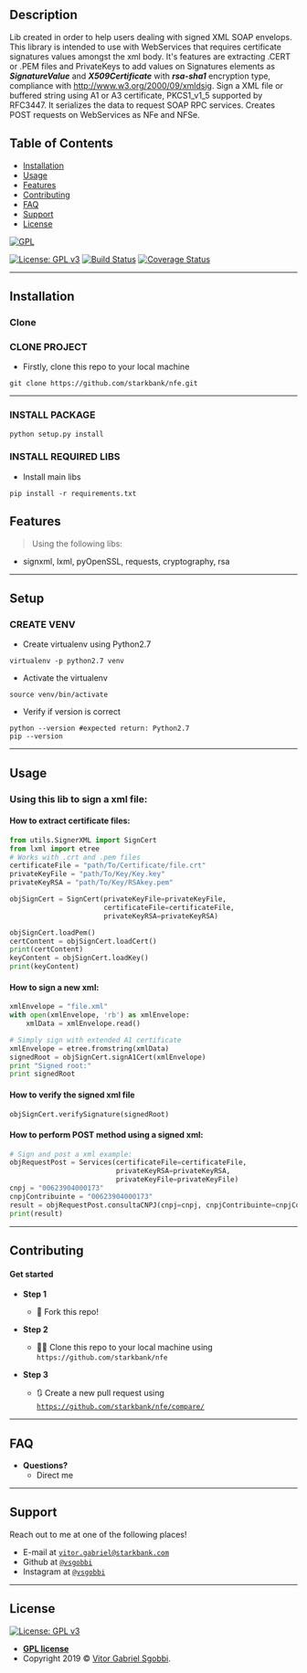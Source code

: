 ## Description
Lib created in order to help users dealing with signed XML SOAP envelops. 
This library is intended to use with WebServices that requires certificate signatures values amongst the xml body.
It's features are extracting .CERT or .PEM files and PrivateKeys to add values on Signatures elements as ***SignatureValue*** and ***X509Certificate*** with ***rsa-sha1*** encryption type,
compliance with http://www.w3.org/2000/09/xmldsig. 
Sign a XML file or buffered string using A1 or A3 certificate, PKCS1_v1_5 supported by RFC3447. It serializes the data to request SOAP RPC services. 
Creates POST requests on WebServices as NFe and NFSe.

## Table of Contents


- [Installation](#installation)
- [Usage](#usage)
- [Features](#features)
- [Contributing](#contributing)
- [FAQ](#faq)
- [Support](#support)
- [License](#license)



<a href="https://gnu.org"><img src="https://www.gnu.org/graphics/gplv3-127x51.png" title="FVCproductions" alt="GPL"></a>

<!-- [![FVCproductions](https://avatars1.githubusercontent.com/u/4284691?v=3&s=200)](http://fvcproductions.com) -->
[![License: GPL v3](https://img.shields.io/badge/License-GPLv3-blue.svg)](https://www.gnu.org/licenses/gpl-3.0)
[![Build Status](http://img.shields.io/travis/badges/badgerbadgerbadger.svg?style=flat-square)](https://travis-ci.org/badges/badgerbadgerbadger)
[![Coverage Status](http://img.shields.io/coveralls/badges/badgerbadgerbadger.svg?style=flat-square)](https://coveralls.io/r/badges/badgerbadgerbadger) 

---


## Installation

### Clone

### CLONE PROJECT
- Firstly, clone this repo to your local machine

```shell
git clone https://github.com/starkbank/nfe.git
```
---
### INSTALL PACKAGE
```shell     
python setup.py install
``` 

### INSTALL REQUIRED LIBS

- Install main libs
```shell     
pip install -r requirements.txt
``` 

## Features
> Using the following libs: 
- signxml, lxml, pyOpenSSL, requests, cryptography, rsa

---


## Setup

### CREATE VENV

- Create virtualenv using Python2.7
```shell     
virtualenv -p python2.7 venv
```
- Activate the virtualenv
```shell     
source venv/bin/activate
```
- Verify if version is correct
```shell     
python --version #expected return: Python2.7
pip --version
```

---
## Usage

### Using this lib to sign a xml file:

#### How to extract certificate files:
```python
from utils.SignerXML import SignCert
from lxml import etree
# Works with .crt and .pem files
certificateFile = "path/To/Certificate/file.crt"
privateKeyFile = "path/To/Key/Key.key"
privateKeyRSA = "path/To/Key/RSAkey.pem"

objSignCert = SignCert(privateKeyFile=privateKeyFile,
                       certificateFile=certificateFile,
                       privateKeyRSA=privateKeyRSA)

objSignCert.loadPem()
certContent = objSignCert.loadCert()
print(certContent)
keyContent = objSignCert.loadKey()
print(keyContent)
```

#### How to sign a new xml:
```python
xmlEnvelope = "file.xml"
with open(xmlEnvelope, 'rb') as xmlEnvelope:
    xmlData = xmlEnvelope.read()

# Simply sign with extended A1 certificate
xmlEnvelope = etree.fromstring(xmlData)
signedRoot = objSignCert.signA1Cert(xmlEnvelope)
print "Signed root:"
print signedRoot
```


#### How to verify the signed xml file
```python
objSignCert.verifySignature(signedRoot)
```

#### How to perform POST method using a signed xml:
```python
# Sign and post a xml example:
objRequestPost = Services(certificateFile=certificateFile, 
                          privateKeyRSA=privateKeyRSA,
                          privateKeyFile=privateKeyFile)
cnpj = "00623904000173"
cnpjContribuinte = "00623904000173"
result = objRequestPost.consultaCNPJ(cnpj=cnpj, cnpjContribuinte=cnpjContribuinte)
print(result)
```

---

## Contributing

#### Get started

- **Step 1**
    - 🍴 Fork this repo!

- **Step 2**
    - 🔨🔨 Clone this repo to your local machine using `https://github.com/starkbank/nfe`

- **Step 3**
    - 🔃 Create a new pull request using <a href="https://github.com/starkbank/nfe/compare/" target="_blank">`https://github.com/starkbank/nfe/compare/`</a>

---

## FAQ

- **Questions?**
    - Direct me

---

## Support

Reach out to me at one of the following places!

- E-mail at <a href="mailto:" target="_blank">`vitor.gabriel@starkbank.com`</a>
- Github at <a href="https://www.github.com/vsgobbi" target="_blank">`@vsgobbi`</a>
- Instagram at <a href="https://www.instagram.com/vsgobbi/" target="_blank">`@vsgobbi`</a>

---

## License

 [![License: GPL v3](https://img.shields.io/badge/License-GPLv3-blue.svg)](https://www.gnu.org/licenses/gpl-3.0)
- **[GPL license](https://www.gnu.org/licenses/gpl-3.0)**
- Copyright 2019 © <a href="https://github.com/vsgobbi" target="_blank">Vitor Gabriel Sgobbi</a>.

